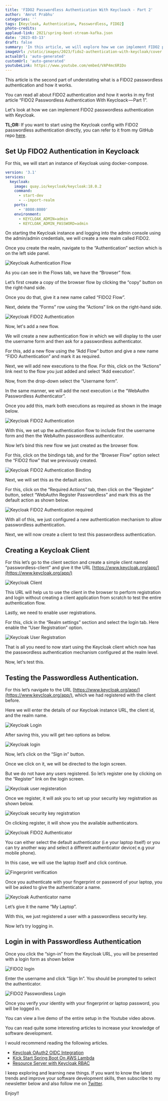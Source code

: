 ```yaml
---
title: 'FIDO2 Passwordless Authentication With Keycloack - Part 2'
author: 'Amrut Prabhu'
categories: ''
tags: [Keycloak, Authentication, Passwordless, FIDO2]
photo-credits:
applaud-link: 2021/spring-boot-stream-kafka.json
date: '2023-03-13'
draft: false
summary: 'In this article, we will explore how we can implement FIDO2 passwordless authentication using Keycloak.'
imageUrl: /static/images/2023/fido2-authentication-with-keycloak/cover.jpg
actualUrl: 'auto-generated'
customUrl: 'auto-generated'
youtubeLink: https://www.youtube.com/embed/VAP4mc6R1Do
---
```


This article is the second part of understating what is a FIDO2 passwordless authentication and how it works.

You can read all about FIDO2 authentication and how it works in my first article “FIDO2 Passwordless Authentication With Keycloack — Part 1”.

Let's look at how we can implement FIDO2 passwordless authentication with Keycloak.

**TL;DR:** If you want to start using the Keycloak config with FIDO2 passwordless authentication directly, you can refer to it from my GitHub repo [here](https://github.com/amrutprabhu/fido2-keycloak-authentication).

## Set Up FIDO2 Authentication in Keycloack

For this, we will start an instance of Keycloak using docker-compose.

```yaml
version: '3.1'
services:
  keycloak:
    image: quay.io/keycloak/keycloak:18.0.2
    command:
      - start-dev
      - --import-realm
    ports:
      - '8080:8080'
    environment:
      - KEYCLOAK_ADMIN=admin
      - KEYCLOAK_ADMIN_PASSWORD=admin
```

On starting the Keycloak instance and logging into the admin console using the admin/admin credentials, we will create a new realm called FIDO2.

Once you create the realm, navigate to the “Authentication” section which is on the left side panel.

![Keycloak Authentication Flow](/static/images/2023/fido2-authentication-with-keycloak/fido2-passwordless-authentication-part1.jpg)

As you can see in the Flows tab, we have the “Browser” flow.

Let’s first create a copy of the browser flow by clicking the “copy” button on the right-hand side.

Once you do that, give it a new name called “FIDO2 Flow”.

Next, delete the “Forms” row using the “Actions” link on the right-hand side.

![Keycloak FIDO2 Authentication](/static/images/2023/fido2-authentication-with-keycloak/fido2-passwordless-authentication-part2.jpg)

Now, let's add a new flow.

We will create a new authentication flow in which we will display to the user the username form and then ask for a passwordless authenticator.

For this, add a new flow using the “Add Flow” button and give a new name “FIDO Authentication” and mark it as required.

Next, we will add new executions to the flow. For this, click on the “Actions” link next to the flow you just added and select “Add execution”.

Now, from the drop-down select the “Username form”.

In the same manner, we will add the next execution i.e the “WebAuthn Passwordless Authenticator”.

Once you add this, mark both executions as required as shown in the image below.

![Keycloak FIDO2 Authentication](/static/images/2023/fido2-authentication-with-keycloak/fido2-passwordless-authentication-part3.jpg)

With this, we set up the authentication flow to include first the username form and then the WebAuthn passwordless authenticator.

Now let’s bind this new flow we just created as the browser flow.

For this, click on the bindings tab, and for the “Browser Flow” option select the “FIDO2 flow” that we previously created.

![Keycloak FIDO2 Authentication Binding](/static/images/2023/fido2-authentication-with-keycloak/fido2-passwordless-authentication-part4.jpg)

Next, we will set this as the default action.

For this, click on the “Required Actions” tab, then click on the “Register” button, select “WebAuthn Register Passwordless” and mark this as the default action as shown below.

![Keycloak FIDO2 Authentication required](/static/images/2023/fido2-authentication-with-keycloak/fido2-passwordless-authentication-part5.jpg)

With all of this, we just configured a new authentication mechanism to allow passwordless authentication.

Next, we will now create a client to test this passwordless authentication.

## Creating a Keycloak Client

For this let’s go to the client section and create a simple client named “passwordless-client” and give it the URL [https://www.keycloak.org/app/](https://www.keycloak.org/app/)

![Keycloak Client](/static/images/2023/fido2-authentication-with-keycloak/fido2-passwordless-authentication-part6.jpg)

This URL will help us to use the client in the browser to perform registration and login without creating a client application from scratch to test the entire authentication flow.

Lastly, we need to enable user registrations.

For this, click in the “Realm settings” section and select the login tab. Here enable the “User Registration” option.

![Keycloak User Registration](/static/images/2023/fido2-authentication-with-keycloak/fido2-passwordless-authentication-part7.jpg)

That is all you need to now start using the Keycloak client which now has the passwordless authentication mechanism configured at the realm level.

Now, let's test this.

## Testing the Passwordless Authentication.

For this let’s navigate to the URL [https://www.keycloak.org/app/](https://www.keycloak.org/app/), which we had registered with the client before.

Here we will enter the details of our Keycloak instance URL, the client id, and the realm name.

![Keycloak Login](/static/images/2023/fido2-authentication-with-keycloak/fido2-passwordless-authentication-part8.jpg)

After saving this, you will get two options as below.

![Keycloak login](/static/images/2023/fido2-authentication-with-keycloak/fido2-passwordless-authentication-part9.jpg)

Now, let’s click on the “Sign in” button.

Once we click on it, we will be directed to the login screen.

But we do not have any users registered. So let’s register one by clicking on the “Register” link on the login screen.

![Keycloak user registeration](/static/images/2023/fido2-authentication-with-keycloak/fido2-passwordless-authentication-part10.jpg)

Once we register, it will ask you to set up your security key registration as shown below.

![Keycloak security key registration](/static/images/2023/fido2-authentication-with-keycloak/fido2-passwordless-authentication-part11.jpg)

On clicking register, it will show you the available authenticators.

![Keycloak FIDO2 Authenticator](/static/images/2023/fido2-authentication-with-keycloak/fido2-passwordless-authentication-part12.jpg)

You can either select the default authenticator (i.e your laptop itself) or you can try another way and select a different authenticator device( e.g your mobile phone).

In this case, we will use the laptop itself and click continue.

![Fingerprint verification](/static/images/2023/fido2-authentication-with-keycloak/fido2-passwordless-authentication-part13.jpg)

Once you authenticate with your fingerprint or password of your laptop, you will be asked to give the authenticator a name.

![Keycloak Authenticator name](/static/images/2023/fido2-authentication-with-keycloak/fido2-passwordless-authentication-part14.jpg)

Let’s give it the name “My Laptop”.

With this, we just registered a user with a passwordless security key.

Now let’s try logging in.

## Login in with Passwordless Authentication

Once you click the “sign-in” from the Keycloak URL, you will be presented with a login form as shown below

![FIDO2 login](/static/images/2023/fido2-authentication-with-keycloak/fido2-passwordless-authentication-part15.jpg)

Enter the username and click “Sign In”. You should be prompted to select the authenticator.

![FIDO2 Passwordless Login](/static/images/2023/fido2-authentication-with-keycloak/fido2-passwordless-authentication-part16.jpg)

Once you verify your identity with your fingerprint or laptop password, you will be logged in.

You can view a live demo of the entire setup in the Youtube video above.

You can read quite some interesting articles to increase your knowledge of software development.

I would recommend reading the following articles.

- [Keycloak OAuth2 OIDC Integration](https://refactorfirst.com/spring-cloud-gateway-keycloak-oauth2-openid-connect)
- [Kick Start Spring Boot On AWS Lambda](https://refactorfirst.com/kick-start-spring-boot-application-with-aws-lambda-snap-start)
- [Resource Server with Keycloak RBAC](https://refactorfirst.com/spring-cloud-gateway-keycloak-rbac-resource-server)

I keep exploring and learning new things. If you want to know the latest trends and improve your software development skills, then subscribe to my newsletter below and also follow me on [Twitter](https://twitter.com/amrutprabhu42).

Enjoy!!

